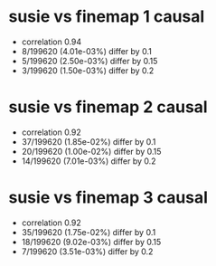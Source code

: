 # susie vs finemap  1 causal

- correlation 0.94
- 8/199620 (4.01e-03%) differ by 0.1
- 5/199620 (2.50e-03%) differ by 0.15
- 3/199620 (1.50e-03%) differ by 0.2


# susie vs finemap  2 causal

- correlation 0.92
- 37/199620 (1.85e-02%) differ by 0.1
- 20/199620 (1.00e-02%) differ by 0.15
- 14/199620 (7.01e-03%) differ by 0.2


# susie vs finemap  3 causal

- correlation 0.92
- 35/199620 (1.75e-02%) differ by 0.1
- 18/199620 (9.02e-03%) differ by 0.15
- 7/199620 (3.51e-03%) differ by 0.2


